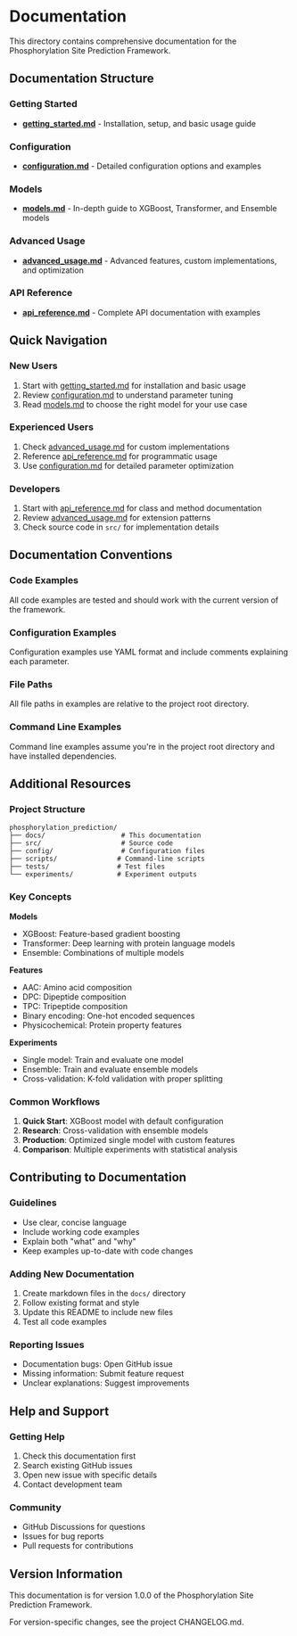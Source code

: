 # Documentation

This directory contains comprehensive documentation for the Phosphorylation Site Prediction Framework.

## Documentation Structure

### Getting Started
- **[getting_started.md](getting_started.md)** - Installation, setup, and basic usage guide

### Configuration
- **[configuration.md](configuration.md)** - Detailed configuration options and examples

### Models
- **[models.md](models.md)** - In-depth guide to XGBoost, Transformer, and Ensemble models

### Advanced Usage
- **[advanced_usage.md](advanced_usage.md)** - Advanced features, custom implementations, and optimization

### API Reference
- **[api_reference.md](api_reference.md)** - Complete API documentation with examples

## Quick Navigation

### New Users
1. Start with [getting_started.md](getting_started.md) for installation and basic usage
2. Review [configuration.md](configuration.md) to understand parameter tuning
3. Read [models.md](models.md) to choose the right model for your use case

### Experienced Users
1. Check [advanced_usage.md](advanced_usage.md) for custom implementations
2. Reference [api_reference.md](api_reference.md) for programmatic usage
3. Use [configuration.md](configuration.md) for detailed parameter optimization

### Developers
1. Start with [api_reference.md](api_reference.md) for class and method documentation
2. Review [advanced_usage.md](advanced_usage.md) for extension patterns
3. Check source code in `src/` for implementation details

## Documentation Conventions

### Code Examples
All code examples are tested and should work with the current version of the framework.

### Configuration Examples
Configuration examples use YAML format and include comments explaining each parameter.

### File Paths
All file paths in examples are relative to the project root directory.

### Command Line Examples
Command line examples assume you're in the project root directory and have installed dependencies.

## Additional Resources

### Project Structure
```
phosphorylation_prediction/
├── docs/                   # This documentation
├── src/                    # Source code
├── config/                 # Configuration files
├── scripts/               # Command-line scripts
├── tests/                 # Test files
└── experiments/           # Experiment outputs
```

### Key Concepts

**Models**
- XGBoost: Feature-based gradient boosting
- Transformer: Deep learning with protein language models
- Ensemble: Combinations of multiple models

**Features**
- AAC: Amino acid composition
- DPC: Dipeptide composition
- TPC: Tripeptide composition
- Binary encoding: One-hot encoded sequences
- Physicochemical: Protein property features

**Experiments**
- Single model: Train and evaluate one model
- Ensemble: Train and evaluate ensemble models
- Cross-validation: K-fold validation with proper splitting

### Common Workflows

1. **Quick Start**: XGBoost model with default configuration
2. **Research**: Cross-validation with ensemble models
3. **Production**: Optimized single model with custom features
4. **Comparison**: Multiple experiments with statistical analysis

## Contributing to Documentation

### Guidelines
- Use clear, concise language
- Include working code examples
- Explain both "what" and "why"
- Keep examples up-to-date with code changes

### Adding New Documentation
1. Create markdown files in the `docs/` directory
2. Follow existing format and style
3. Update this README to include new files
4. Test all code examples

### Reporting Issues
- Documentation bugs: Open GitHub issue
- Missing information: Submit feature request
- Unclear explanations: Suggest improvements

## Help and Support

### Getting Help
1. Check this documentation first
2. Search existing GitHub issues
3. Open new issue with specific details
4. Contact development team

### Community
- GitHub Discussions for questions
- Issues for bug reports
- Pull requests for contributions

## Version Information

This documentation is for version 1.0.0 of the Phosphorylation Site Prediction Framework.

For version-specific changes, see the project CHANGELOG.md.
